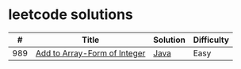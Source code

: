 # leetcode solutions

| # | Title | Solution | Difficulty |
|---| ----- | -------- | ---------- |
|989|[Add to Array-Form of Integer](https://leetcode.com/problems/add-to-array-form-of-integer/)|[Java](https://github.com/cocoa-maemae/leetcode/blob/master/algorithm/java/AddToArrayFormOfInteger.java)| Easy |
